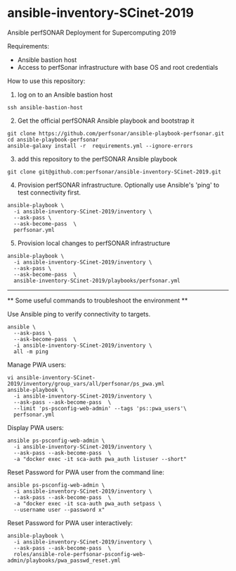 # ansible-inventory-SCinet-2019
Ansible perfSONAR Deployment for Supercomputing 2019

Requirements:
 - Ansible bastion host
 - Access to perfSonar infrastructure with base OS and root credentials

How to use this repository:
1.  log on to an Ansible bastion host

```
ssh ansible-bastion-host
```

2.  Get the official perfSONAR Ansible playbook and bootstrap it

```
git clone https://github.com/perfsonar/ansible-playbook-perfsonar.git
cd ansible-playbook-perfsonar
ansible-galaxy install -r  requirements.yml --ignore-errors
```

3.  add this repository to the perfSONAR Ansible playbook

```
git clone git@github.com:perfsonar/ansible-inventory-SCinet-2019.git
```

4. Provision perfSONAR infrastructure.  Optionally use Ansible's 'ping' to
   test connectivity first.

```
ansible-playbook \
  -i ansible-inventory-SCinet-2019/inventory \
  --ask-pass \
  --ask-become-pass  \
  perfsonar.yml
```

5. Provision local changes to perfSONAR infrastructure

```
ansible-playbook \
  -i ansible-inventory-SCinet-2019/inventory \
  --ask-pass \
  --ask-become-pass  \
  ansible-inventory-SCinet-2019/playbooks/perfsonar.yml
```

---

** Some useful commands to troubleshoot the environment **

Use Ansible ping to verify connectivity to targets.

```
ansible \
  --ask-pass \
  --ask-become-pass  \
  -i ansible-inventory-SCinet-2019/inventory \
  all -m ping
```

Manage PWA users:
```
vi ansible-inventory-SCinet-2019/inventory/group_vars/all/perfsonar/ps_pwa.yml
ansible-playbook \
  -i ansible-inventory-SCinet-2019/inventory \
  --ask-pass --ask-become-pass  \
  --limit 'ps-psconfig-web-admin' --tags 'ps::pwa_users'\
  perfsonar.yml
```

Display PWA users:
```
ansible ps-psconfig-web-admin \
  -i ansible-inventory-SCinet-2019/inventory \
  --ask-pass --ask-become-pass  \
  -a "docker exec -it sca-auth pwa_auth listuser --short"
```

Reset Password for PWA user from the command line:
```
ansible ps-psconfig-web-admin \
  -i ansible-inventory-SCinet-2019/inventory \
  --ask-pass --ask-become-pass  \
  -a "docker exec -it sca-auth pwa_auth setpass \
  --username user --password x"
```

Reset Password for PWA user interactively:
```
ansible-playbook \
  -i ansible-inventory-SCinet-2019/inventory \
  --ask-pass --ask-become-pass  \
  roles/ansible-role-perfsonar-psconfig-web-admin/playbooks/pwa_passwd_reset.yml
```
